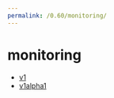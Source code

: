 ```yaml
---
permalink: /0.60/monitoring/
---
```


# monitoring



* [v1](v1/index.md)
* [v1alpha1](v1alpha1/index.md)